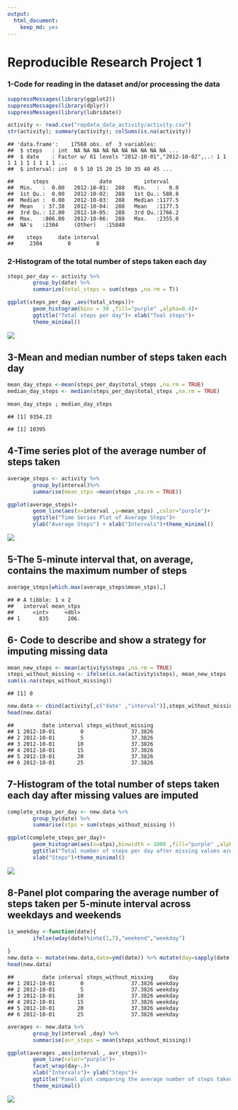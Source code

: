 ```yaml
---
output: 
  html_document: 
    keep_md: yes
---
```

# **Reproducible Research Project 1**


### 1-Code for reading in the dataset and/or processing the data


```r
suppressMessages(library(ggplot2))
suppressMessages(library(dplyr))
suppressMessages(library(lubridate))

activity <- read.csv("repdata_data_activity/activity.csv")
str(activity); summary(activity); colSums(is.na(activity))
```

```
## 'data.frame':	17568 obs. of  3 variables:
##  $ steps   : int  NA NA NA NA NA NA NA NA NA NA ...
##  $ date    : Factor w/ 61 levels "2012-10-01","2012-10-02",..: 1 1 1 1 1 1 1 1 1 1 ...
##  $ interval: int  0 5 10 15 20 25 30 35 40 45 ...
```

```
##      steps                date          interval     
##  Min.   :  0.00   2012-10-01:  288   Min.   :   0.0  
##  1st Qu.:  0.00   2012-10-02:  288   1st Qu.: 588.8  
##  Median :  0.00   2012-10-03:  288   Median :1177.5  
##  Mean   : 37.38   2012-10-04:  288   Mean   :1177.5  
##  3rd Qu.: 12.00   2012-10-05:  288   3rd Qu.:1766.2  
##  Max.   :806.00   2012-10-06:  288   Max.   :2355.0  
##  NA's   :2304     (Other)   :15840
```

```
##    steps     date interval 
##     2304        0        0
```

### 2-Histogram of the total number of steps taken each day


```r
steps_per_day <- activity %>%
        group_by(date) %>%
        summarize(total_steps = sum(steps ,na.rm = T))
```


```r
ggplot(steps_per_day ,aes(total_steps))+
        geom_histogram(bins = 30 ,fill="purple" ,alpha=0.4)+
        ggtitle("Total steps per day")+ xlab("Toal steps")+
        theme_minimal()
```

![](PA1_templete_files/figure-html/unnamed-chunk-3-1.png)<!-- -->


## 3-Mean and median number of steps taken each day


```r
mean_day_steps <-mean(steps_per_day$total_steps ,na.rm = TRUE)
median_day_steps <- median(steps_per_day$total_steps ,na.rm = TRUE)

mean_day_steps ; median_day_steps
```

```
## [1] 9354.23
```

```
## [1] 10395
```

## 4-Time series plot of the average number of steps taken


```r
average_steps <- activity %>%
        group_by(interval)%>%
        summarise(mean_stps =mean(steps ,na.rm = TRUE))

ggplot(average_steps)+
        geom_line(aes(x=interval ,y=mean_stps) ,color="purple")+
        ggtitle("Time Series Plot of Average Steps")+
        ylab("Average Steps") + xlab("Intervals")+theme_minimal() 
```

![](PA1_templete_files/figure-html/unnamed-chunk-5-1.png)<!-- -->

## 5-The 5-minute interval that, on average, contains the maximum number of steps


```r
average_steps[which.max(average_steps$mean_stps),]
```

```
## # A tibble: 1 x 2
##   interval mean_stps
##      <int>     <dbl>
## 1      835      206.
```

## 6- Code to describe and show a strategy for imputing missing data


```r
mean_new_steps <- mean(activity$steps ,na.rm = TRUE)
steps_without_missing <- ifelse(is.na(activity$steps), mean_new_steps ,activity$steps)
sum(is.na(steps_without_missing))
```

```
## [1] 0
```

```r
new.data <- cbind(activity[,c("date" ,"interval")],steps_without_missing)
head(new.data)
```

```
##         date interval steps_without_missing
## 1 2012-10-01        0               37.3826
## 2 2012-10-01        5               37.3826
## 3 2012-10-01       10               37.3826
## 4 2012-10-01       15               37.3826
## 5 2012-10-01       20               37.3826
## 6 2012-10-01       25               37.3826
```


## 7-Histogram of the total number of steps taken each day after missing values are imputed


```r
complete_steps_per_day <- new.data %>%
        group_by(date) %>%
        summarise(stps = sum(steps_without_missing ))

ggplot(complete_steps_per_day)+
        geom_histogram(aes(x=stps),binwidth = 1000 ,fill="purple" ,alpha=0.5)+
        ggtitle("Total number of steps per day after missing values are imputed")+
        xlab("Steps")+theme_minimal()
```

![](PA1_templete_files/figure-html/unnamed-chunk-8-1.png)<!-- -->

## 8-Panel plot comparing the average number of steps taken per 5-minute interval across weekdays and weekends


```r
is_weekday <-function(date){
        ifelse(wday(date)%in%c(1,7),"weekend","weekday")
        
}
new.data <- mutate(new.data,date=ymd(date)) %>% mutate(day=sapply(date,is_weekday))
head(new.data)
```

```
##         date interval steps_without_missing     day
## 1 2012-10-01        0               37.3826 weekday
## 2 2012-10-01        5               37.3826 weekday
## 3 2012-10-01       10               37.3826 weekday
## 4 2012-10-01       15               37.3826 weekday
## 5 2012-10-01       20               37.3826 weekday
## 6 2012-10-01       25               37.3826 weekday
```


```r
averages <- new.data %>%
        group_by(interval ,day) %>%
        summarise(avr_steps = mean(steps_without_missing))

ggplot(averages ,aes(interval , avr_steps))+
        geom_line(color="purple")+
        facet_wrap(day~.)+
        xlab("Intervals")+ ylab("Steps")+
        ggtitle("Panel plot comparing the average number of steps taken per 5-minute interval across weekdays and weekends")+
        theme_minimal()
```

![](PA1_templete_files/figure-html/unnamed-chunk-10-1.png)<!-- -->
